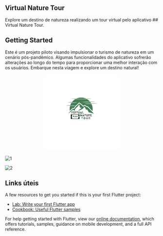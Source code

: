 ## Virtual Nature Tour

Explore um destino de natureza realizando um tour virtual pelo aplicativo ## Virtual Nature Tour.

## Getting Started

Este é um projeto piloto visando impulsionar o turismo de natureza em um cenário pós-pandêmico. Algumas funcionalidades do aplicativo sofrerão alterações ao longo do tempo para proporcionar uma melhor interação com os usuários. Embarque nesta viagem e explore um destino natural!

<p align="center">
<img width="250" src="/assets/images/logo.png">
</p>


![1](https://user-images.githubusercontent.com/102529232/178161265-3ce8bf9e-f8e6-49af-818a-15429cba9201.gif)

![2](https://user-images.githubusercontent.com/102529232/178161447-473c61c9-532d-497b-b072-73eb3c211812.gif)

## Links úteis

A few resources to get you started if this is your first Flutter project:

- [Lab: Write your first Flutter app](https://flutter.dev/docs/get-started/codelab)
- [Cookbook: Useful Flutter samples](https://flutter.dev/docs/cookbook)

For help getting started with Flutter, view our
[online documentation](https://flutter.dev/docs), which offers tutorials,
samples, guidance on mobile development, and a full API reference.
